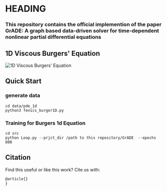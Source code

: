 # HEADING
### This repository contains the official implemention of the paper  GrADE: A graph based data-driven solver for time-dependent nonlinear partial differential equations
## 1D Viscous Burgers' Equation

![1D Viscous Burgers' Equation](../img/burger1d/burger_eq.png "1D Viscous Burgers' Equation")

## Quick Start

### generate data
```
cd data/pde_1d
python3 fenics_burger1D.py

```

### Training for Burgers 1d Equation

```
cd src
python Loop.py --prjct_dir /path to this repository/GrADE  --epochs 800
```

## Citation
Find this useful or like this work? Cite us with:
```latex
@article{}
}
```
